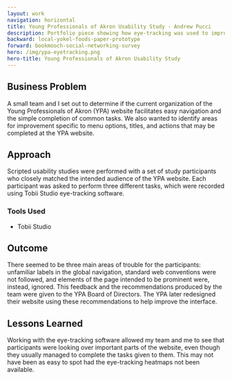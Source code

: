 ```yaml
---
layout: work
navigation: horizontal
title: Young Professionals of Akron Usability Study - Andrew Pucci
description: Portfolio piece showing how eye-tracking was used to improve the Young Professionals of Akron website.
backward: local-yokel-foods-paper-prototype
forward: bookmooch-social-networking-survey
hero: /img/ypa-eyetracking.png
hero-title: Young Professionals of Akron Usability Study
---
```


## Business Problem
A small team and I set out to determine if the current organization of the Young Professionals of Akron (YPA) website facilitates easy navigation and the simple completion of common tasks. We also wanted to identify areas for improvement specific to menu options, titles, and actions that may be completed at the YPA website.

## Approach
Scripted usability studies were performed with a set of study participants who closely matched the intended audience of the YPA website. Each participant was asked to perform three different tasks, which were recorded using Tobii Studio eye-tracking software.

### Tools Used
* Tobii Studio

## Outcome
There seemed to be three main areas of trouble for the participants: unfamiliar labels in the global navigation, standard web conventions were not followed, and elements of the page intended to be prominent were, instead, ignored. This feedback and the recommendations produced by the team were given to the YPA Board of Directors. The YPA later redesigned their website using these recommendations to help improve the interface.

## Lessons Learned
Working with the eye-tracking software allowed my team and me to see that participants were looking over important parts of the website, even though they usually managed to complete the tasks given to them. This may not have been as easy to spot had the eye-tracking heatmaps not been available.